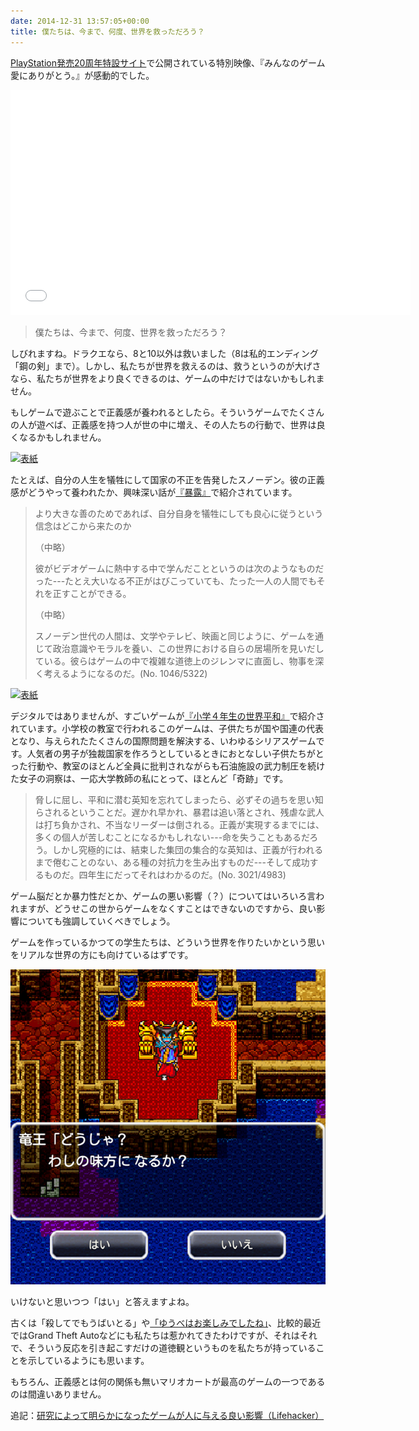 ```yaml
---
date: 2014-12-31 13:57:05+00:00
title: 僕たちは、今まで、何度、世界を救っただろう？
---
```


[PlayStation発売20周年特設サイト](https://web.archive.org/web/20151109000021/http://www.jp.playstation.com:80/20th/)で公開されている特別映像、『みんなのゲーム愛にありがとう。』が感動的でした。

<iframe width="640" height="360" src="//www.youtube.com/embed/m4KW0OBCtz4" frameborder="0" allowfullscreen></iframe>

>僕たちは、今まで、何度、世界を救っただろう？

しびれますね。ドラクエなら、8と10以外は救いました（8は私的エンディング「鋼の剣」まで）。しかし、私たちが世界を救えるのは、救うというのが大げさなら、私たちが世界をより良くできるのは、ゲームの中だけではないかもしれません。

もしゲームで遊ぶことで正義感が養われるとしたら。そういうゲームでたくさんの人が遊べば、正義感を持つ人が世の中に増え、その人たちの行動で、世界は良くなるかもしれません。

[![表紙](https://images-fe.ssl-images-amazon.com/images/P/4105066919.09.jpg)](https://www.amazon.co.jp/dp/4105066919?tag=inquisitor-22)

たとえば、自分の人生を犠牲にして国家の不正を告発したスノーデン。彼の正義感がどうやって養われたか、興味深い話が[『暴露』](https://www.amazon.co.jp/dp/4105066919?tag=inquisitor-22)で紹介されています。

>より大きな善のためであれば、自分自身を犠牲にしても良心に従うという信念はどこから来たのか
>
>（中略）
>
>彼がビデオゲームに熱中する中で学んだことというのは次のようなものだった---たとえ大いなる不正がはびこっていても、たった一人の人間でもそれを正すことができる。
>
>（中略）
>
>スノーデン世代の人間は、文学やテレビ、映画と同じように、ゲームを通じて政治意識やモラルを養い、この世界における自らの居場所を見いだしている。彼らはゲームの中で複雑な道徳上のジレンマに直面し、物事を深く考えるようになるのだ。(No. 1046/5322)

[![表紙](https://images-fe.ssl-images-amazon.com/images/P/4041107377.09.jpg)](https://www.amazon.co.jp/dp/4041107377?tag=inquisitor-22)

デジタルではありませんが、すごいゲームが[『小学４年生の世界平和』](https://www.amazon.co.jp/dp/4041107377?tag=inquisitor-22)で紹介されています。小学校の教室で行われるこのゲームは、子供たちが国や国連の代表となり、与えられたたくさんの国際問題を解決する、いわゆるシリアスゲームです。人気者の男子が独裁国家を作ろうとしているときにおとなしい子供たちがとった行動や、教室のほとんど全員に批判されながらも石油施設の武力制圧を続けた女子の洞察は、一応大学教師の私にとって、ほとんど「奇跡」です。

>脅しに屈し、平和に潜む英知を忘れてしまったら、必ずその過ちを思い知らされるということだ。遅かれ早かれ、暴君は追い落とされ、残虐な武人は打ち負かされ、不当なリーダーは倒される。正義が実現するまでには、多くの個人が苦しむことになるかもしれない---命を失うこともあるだろう。しかし究極的には、結束した集団の集合的な英知は、正義が行われるまで倦むことのない、ある種の対抗力を生み出すものだ---そして成功するものだ。四年生にだってそれはわかるのだ。(No. 3021/4983)

ゲーム脳だとか暴力性だとか、ゲームの悪い影響（？）についてはいろいろ言われますが、どうせこの世からゲームをなくすことはできないのですから、良い影響についても強調していくべきでしょう。

ゲームを作っているかつての学生たちは、どういう世界を作りたいかという思いをリアルな世界の方にも向けているはずです。

![](/images/2014-12-31-how-many-times-have-we-saved-the-world.png)

いけないと思いつつ「はい」と答えますよね。

古くは「殺してでもうばいとる」や[「ゆうべはお楽しみでしたね」](https://taroyabuki.github.io/2014/12/22/learning-from-dorakue-1-part-5/)、比較的最近ではGrand Theft Autoなどにも私たちは惹かれてきたわけですが、それはそれで、そういう反応を引き起こすだけの道徳観というものを私たちが持っていることを示しているようにも思います。

もちろん、正義感とは何の関係も無いマリオカートが最高のゲームの一つであるのは間違いありません。

追記：[研究によって明らかになったゲームが人に与える良い影響（Lifehacker）](https://www.lifehacker.jp/2015/03/150319game.html)
